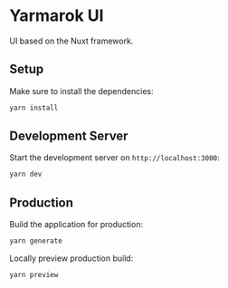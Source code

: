 # Yarmarok UI

UI based on the Nuxt framework.

## Setup

Make sure to install the dependencies:

```bash
yarn install
```

## Development Server

Start the development server on `http://localhost:3000`:

```bash
yarn dev
```

## Production

Build the application for production:

```bash
yarn generate
```

Locally preview production build:

```bash
yarn preview
```
